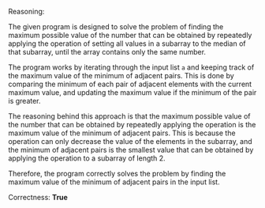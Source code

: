 Reasoning:

The given program is designed to solve the problem of finding the maximum possible value of the number that can be obtained by repeatedly applying the operation of setting all values in a subarray to the median of that subarray, until the array contains only the same number.

The program works by iterating through the input list `a` and keeping track of the maximum value of the minimum of adjacent pairs. This is done by comparing the minimum of each pair of adjacent elements with the current maximum value, and updating the maximum value if the minimum of the pair is greater.

The reasoning behind this approach is that the maximum possible value of the number that can be obtained by repeatedly applying the operation is the maximum value of the minimum of adjacent pairs. This is because the operation can only decrease the value of the elements in the subarray, and the minimum of adjacent pairs is the smallest value that can be obtained by applying the operation to a subarray of length 2.

Therefore, the program correctly solves the problem by finding the maximum value of the minimum of adjacent pairs in the input list.

Correctness: **True**